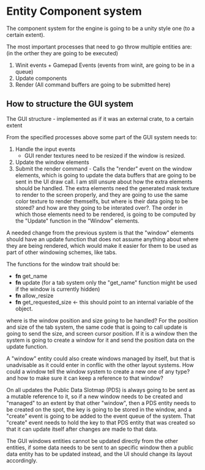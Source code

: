 # Entity Component system
The component system for the engine is going to be a unity style one (to a certain extent).

The most important processes that need to go throw multiple entities are: (in the orther they are going to be executed)
1. Winit events + Gamepad Events (events from winit, are going to be in a queue)
2. Update components
3. Render (All command buffers are going to be submitted here)

## How to structure the GUI system
The GUI structure - implemented as if it was an external crate, to a certain extent

From the specified processes above some part of the GUI system needs to:
1. Handle the input events
	- GUI render textures need to be resized if the window is resized.
2. Update the window elements
3. Submit the render command - Calls the "render" event on the window elements, which is going to update the data buffers that are going to be sent in the UI draw call. I am still unsure about how the extra elements should be handled. The extra elements need the generated mask texture to render to the screen properly, and they are going to use the same color texture to render themselfs, but where is their data going to be stored? and how are they going to be interated over?. The order in which those elements need to be rendered, is going to be computed by the "Update" function in the "Window" elements.

A needed change from the previous system is that the "window" elements should have an update function that does not assume anything about where they are being rendered, which would make it easier for them to be used as part of other windowing schemes, like tabs.

The functions for the window trait should be:

- **fn** get_name
- **fn** update (for a tab system only the "get_name" function might be used if the window is currently hidden)
- **fn** allow_resize
- **fn** get_requested_size <- this should point to an internal variable of the object.

where is the window position and size going to be handled?
For the position and size of the tab system, the same code that is going to call update is going to send the size, and screen cursor position. If it is a window then the system is going to create a window for it and send the position data on the update function.

A "window" entity could also create windows managed by itself, but that is unadvisable as it could enter in conflic with the other layout systems.
How could a window tell the window system to create a new one of any type? and how to make sure it can keep a reference to that window?

On all updates the Public Data Slotmap (PDS) is always going to be sent as a mutable reference to it, so if a new window needs to be created and "managed" to an extent by that other "window", then a PDS entity needs to be created on the spot, the key is going to be stored in the window, and a "create" event is going to be added to the event queue of the system. That "create" event needs to hold the key to that PDS entity that was created so that it can update itself after changes are made to that data.

The GUI windows entities cannot be updated directly from the other entities, if some data needs to be sent to an specific window then a public data entity has to be updated instead, and the UI should change its layout accordingly.